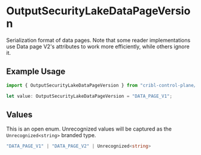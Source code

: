 # OutputSecurityLakeDataPageVersion

Serialization format of data pages. Note that some reader implementations use Data page V2's attributes to work more efficiently, while others ignore it.

## Example Usage

```typescript
import { OutputSecurityLakeDataPageVersion } from "cribl-control-plane/models/operations";

let value: OutputSecurityLakeDataPageVersion = "DATA_PAGE_V1";
```

## Values

This is an open enum. Unrecognized values will be captured as the `Unrecognized<string>` branded type.

```typescript
"DATA_PAGE_V1" | "DATA_PAGE_V2" | Unrecognized<string>
```